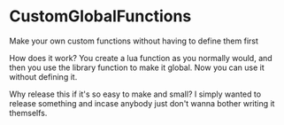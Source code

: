 # CustomGlobalFunctions
Make your own custom functions without having to define them first

How does it work?
You create a lua function as you normally would, and then you use the library function to make it global. Now you can use it without defining it.

Why release this if it's so easy to make and small?
I simply wanted to release something and incase anybody just don't wanna bother writing it themselfs.
